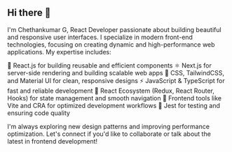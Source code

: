 ## Hi there 👋
I'm Chethankumar G,
React Developer passionate about building beautiful and responsive user interfaces. I specialize in modern front-end technologies, focusing on creating dynamic and high-performance web applications. My expertise includes:

🌟 React.js for building reusable and efficient components
⚛️ Next.js for server-side rendering and building scalable web apps
🎨 CSS, TailwindCSS, and Material UI for clean, responsive designs
⚡ JavaScript & TypeScript for fast and reliable development
🔄 React Ecosystem (Redux, React Router, Hooks) for state management and smooth navigation
🚀 Frontend tools like Vite and CRA for optimized development workflows
🧪 Jest for testing and ensuring code quality

I'm always exploring new design patterns and improving performance optimization. Let's connect if you'd like to collaborate or talk about the latest in frontend development!


<!--
**ChethanGowda98/ChethanGowda98** is a ✨ _special_ ✨ repository because its `README.md` (this file) appears on your GitHub profile.

Here are some ideas to get you started:

- 🔭 I’m currently working on ...
- 🌱 I’m currently learning ...
- 👯 I’m looking to collaborate on ...
- 🤔 I’m looking for help with ...
- 💬 Ask me about ...
- 📫 How to reach me: ...
- 😄 Pronouns: ...
- ⚡ Fun fact: ...
-->
